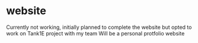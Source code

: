 # website
Currently not working, 
initially planned to complete the website but opted to work on Tank1E project with my team 
Will be a personal protfolio website 
